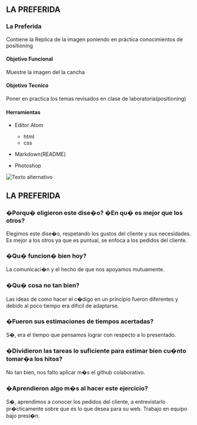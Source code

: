 
## LA PREFERIDA

### La Preferida
Contiene la Replica de la  imagen poniendo en práctica conocimientos de positioning

#### Objetivo Funcional
Muestre la imagen del la cancha

#### Objetivo Tecnico
Poner en practica los temas revisados en clase de laboratoria(positioning)

#### Herramientas

+ Editor Atom
   + html
   + css
   
+ Markdown(README)

+ Photoshop

![Texto alternativo](https://github.com/Laboratoria/codeChallenge1/blob/master/Pasted%20image%20at%202017_10_27%2011_23%20AM.png?raw=true)






## LA PREFERIDA

### �Porqu� eligieron este dise�o? �En qu� es mejor que los otros?

Elegimos este dise�o, respetando los gustos del cliente y sus necesidades. Es mejor a los otros ya que es puntual, se enfoca a los pedidos del cliente. 

### �Qu� funcion� bien hoy?

La comunicaci�n y el hecho de que nos apoyamos mutuamente. 

### �Qu� cosa no tan bien?

Las ideas de como hacer el c�digo en un principio fueron diferentes y debido al poco tiempo era dificil de adaptarse. 

### �Fueron sus estimaciones de tiempos acertadas?

S�, era el tiempo que pensamos lograr con respecto a lo presentado.

### �Dividieron las tareas lo suficiente para estimar bien cu�nto tomar�a los hitos?

No tan bien, nos falto aplicar m�s el github colaborativo. 

### �Aprendieron algo m�s al hacer este ejercicio?

S�, aprendimos a conocer los pedidos del cliente, a entrevistarlo pr�cticamente sobre que es lo que desea para su web. Trabajo en equipo bajo presi�n.